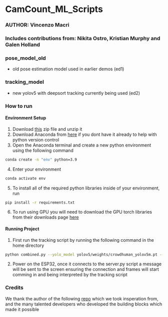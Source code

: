 # CamCount_ML_Scripts
### AUTHOR: Vincenzo Macri
### Includes contributions from: Nikita Ostro, Kristian Murphy and Galen Holland


### pose_model_old
* old pose estimation model used in earlier demos (ed1)

### tracking_model
* new yolov5 with deepsort tracking currently being used (ed2)

### How to run
#### Environment Setup
1. Download [this](https://drive.google.com/file/d/1b7Ju3vAtfMuGh9zdDMigS71z0I4d-k2S/view?usp=share_link) zip file and unzip it
2. Download Anaconda from [here](https://www.anaconda.com/) if you dont have it already to help with python version control
3. Open the Anaconda terminal and create a new python environment using the following command
```bash
conda create -n "env" python=3.9
```
4. Enter your environment
```bash
conda activate env 
```
5. To install all of the required python libraries inside of your environment, run 
```bash
pip install -r requirements.txt
```
6. To run using GPU you will need to download the GPU torch libraries from their downloads page [here](https://pytorch.org/)
#### Running Project
1. First run the tracking script by running the following command in the home directory
```bash
python combined.py --yolo_model yolov5/weights/crowdhuman_yolov5m.pt --classes 0 --half --reset_count True
```
2. Power on the ESP32, once it connects to the server.py script a message will be sent to the screen ensuring the connection and frames will start comming in and being interpreted by the tracking script

### Credits
We thank the author of the following [repo](https://github.com/mikel-brostrom/yolov8_tracking) which we took insperation from, and the many talented developers who developed the building blocks which made it possible
